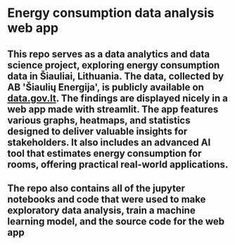 #  Energy consumption data analysis web app

## This repo serves as a data analytics and data science project, exploring energy consumption data in Šiauliai, Lithuania. The data, collected by AB \'Šiaulių Energija\', is publicly available on [data.gov.lt](https://data.gov.lt/datasets/2886/). The findings are displayed nicely in a web app made with streamlit. The app features various graphs, heatmaps, and statistics designed to deliver valuable insights for stakeholders. It also includes an advanced AI tool that estimates energy consumption for rooms, offering practical real-world applications.

## The repo also contains all of the jupyter notebooks and code that were used to make exploratory data analysis, train a machine learning model, and the source code for the web app
